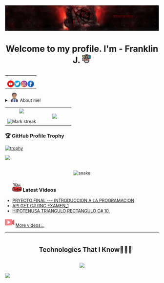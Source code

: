 [![HabunoGD1809](src/Banner-red.png)](https://www.youtube.com/c/HabunoGD1809)

<h1 align="center">Welcome to my profile. I'm - Franklin J. <img src="./src/programing.png" width="30px"></h1>

<table align="right">
<tr>
<td>

[<img align="left" alt="HabunoGD1809 | YouTube" width="22px" src="./src/youtube.png" />](https://www.youtube.com/c/HabunoGD1809)
[<img align="left" alt="@HabunoGD1809 | Twitter" width="22px" src="./src/twitter.png" />](https://twitter.com/HabunoGD1809)
[<img align="left" alt="@HabunoGD1809 | Instagram" width="22px" src="./src/instagram.png" />](https://www.instagram.com/HabunoGD1809/)
[<img align="left" alt="HabunoGD1809 | Facebook" width="22px" src="./src/facebook.png" />](https://www.facebook.com/HabunoGD1809YT)

</td>
</tr>
</table>

<details>
  <summary><img src="./src/man.png" width="30px" height="30px"> About me!</summary>

### Love 💻!!
- 👋 Hi, I’m Franklin J. Valdez
- 👀 I’m interested in creating quality software
- 🌱 I’m currently learning software development...
- 💞️ I’m looking to collaborate in open source projects
- 📫 How to reach me 🙉😁
</details>

<!--- stats & Trophy (start) -->
<p align="center">
  <!--- stats (start) -->
<table align="center">
<tr border="none">
<td width="50%" align="center">
  
  <img  align="center"  src="https://github-readme-stats.vercel.app/api?username=HabunoGD1809&theme=dark&show_icons=true&count_private=true" />
  <br></br>
  <img  title="🔥 Get streak stats for your profile at git.io/streak-stats" alt="Mark streak" src="https://github-readme-streak-stats.herokuapp.com/?user=HabunoGD1809&theme=dark&hide_border=false" /> 
</td>

<td width="50%" align="center">

  <img  align="center"  src="https://github-readme-stats.anuraghazra1.vercel.app/api/top-langs/?username=HabunoGD1809&theme=dark&hide_border=false&no-bg=true&no-frame=true&langs_count=10"/>
  
  </td>
</tr>
</table>
<!--- stats (end) -->

### 🏆 GitHub Profile Trophy

[![trophy](https://github-profile-trophy.vercel.app/?username=HabunoGD1809&no-frame=true&theme=onedark&rank=SECRET,SSS,SS,S,AAA,AA,A)](https://github.com/ryo-ma/github-profile-trophy)

[twitter]: https://twitter.com/franklin_1809
[youtube]: https://www.youtube.com/c/HabunoGD1809
[instagram]: https://www.instagram.com/habuno_0fj/
[facebook]: https://www.facebook.com/HabunoGD1809YT/

<img src="https://user-images.githubusercontent.com/73097560/115834477-dbab4500-a447-11eb-908a-139a6edaec5c.gif"><br><br>


<!--- snake -->
<div align="center">
  <img  src="https://github.com/HabunoGD1809/HabunoGD1809/blob/main/resources/img/grid-snake.svg" alt="snake" />
</div>
<!--- snake -->

<!--h2 without bottom border-->
<div id="user-content-toc">
  <ul align="center">
    <summary><h3 align="left"><img src="./src/youtubeMini.png" width="30px" height="30px"> Latest Videos</h3></summary> 
  </ul>
</div>

<!-- YOUTUBE:START -->
- [PRYECTO FINAL  --- INTRODUCCION A LA PROGRAMACION](https://www.youtube.com/watch?v=8AGWv4lWGaw)
- [API GET C# RNC EXAMEN_1](https://www.youtube.com/watch?v=pCFLl-68SQg)
- [HIPOTENUSA TRIANGULO RECTANGULO C# 10.](https://www.youtube.com/watch?v=0ntkPUXTqqo)
<!-- [AuronPlay invita a Nate Gentile a jugar AMONG US y le dice que &quot;LO QUIERE&quot;](https://www.youtube.com/watch?v=HqiQqMi5_pU)
- [ROCKET LEAGUE &lpar;MEMES RECOPILACIÓN&rpar;](https://www.youtube.com/watch?v=wagMfhZFYSg) -->
<!-- YOUTUBE:END --> 

<img src="./src/video-player.png" width="30px" height="30px"> [More videos...](https://www.youtube.com/@HabunoGD1821/videos)

---

<!--h1 without bottom border-->
<div id="user-content-toc">
  <ul align="center">
    <summary><h2 style="display: inline-block">Technologies That I Know👨🏻‍💻</h2></summary>
  </ul>
</div>
<!--tech stack icons-->
<p align="center">
  <a href="https://skillicons.dev">
    <img src="https://skillicons.dev/icons?i=androidstudio,git,vscode,photoshop,mysql,javascript,python,java,visualstudio,figma,postman,html,css,mongodb,ps,md,github,flutter,cs,bash,linux,wordpress,postgres,idea,php&perline=14" />
  </a>
</p>

<!-- Divisor con la imagen -->
<img src="https://user-images.githubusercontent.com/73097560/115834477-dbab4500-a447-11eb-908a-139a6edaec5c.gif"><br><br>

